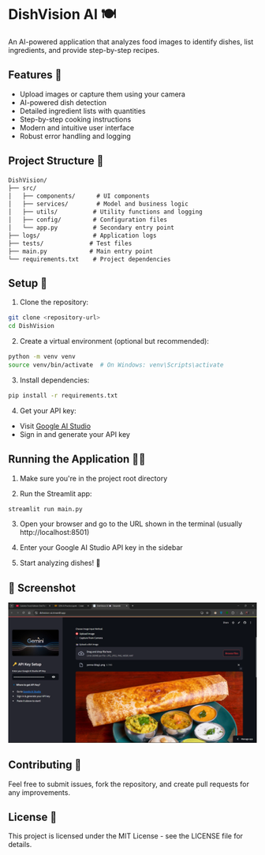 # DishVision AI 🍽️

An AI-powered application that analyzes food images to identify dishes, list ingredients, and provide step-by-step recipes.

## Features 🌟

- Upload images or capture them using your camera
- AI-powered dish detection
- Detailed ingredient lists with quantities
- Step-by-step cooking instructions
- Modern and intuitive user interface
- Robust error handling and logging

## Project Structure 📁

```
DishVision/
├── src/
│   ├── components/      # UI components
│   ├── services/        # Model and business logic
│   ├── utils/          # Utility functions and logging
│   ├── config/         # Configuration files
│   └── app.py          # Secondary entry point
├── logs/               # Application logs
├── tests/             # Test files
├── main.py            # Main entry point
└── requirements.txt    # Project dependencies
```

## Setup 🚀

1. Clone the repository:
```bash
git clone <repository-url>
cd DishVision
```

2. Create a virtual environment (optional but recommended):
```bash
python -m venv venv
source venv/bin/activate  # On Windows: venv\Scripts\activate
```

3. Install dependencies:
```bash
pip install -r requirements.txt
```

4. Get your API key:
- Visit [Google AI Studio](https://aistudio.google.com/)
- Sign in and generate your API key

## Running the Application 🏃‍♂️

1. Make sure you're in the project root directory

2. Run the Streamlit app:
```bash
streamlit run main.py
```

3. Open your browser and go to the URL shown in the terminal (usually http://localhost:8501)

4. Enter your Google AI Studio API key in the sidebar

5. Start analyzing dishes! 🎉

## 📸 Screenshot
![DishVision AI Screenshot](screenshots/img.png)  

## Contributing 🤝

Feel free to submit issues, fork the repository, and create pull requests for any improvements.

## License 📄

This project is licensed under the MIT License - see the LICENSE file for details. 